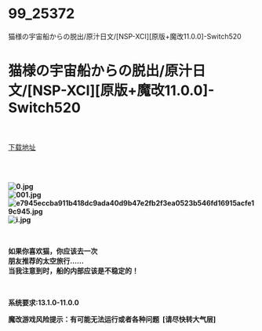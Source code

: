 # 99_25372
猫様の宇宙船からの脱出/原汁日文/[NSP-XCI][原版+魔改11.0.0]-Switch520
# 猫様の宇宙船からの脱出/原汁日文/[NSP-XCI][原版+魔改11.0.0]-Switch520
 <br/></br>
[下载地址](https://www.switch520.cc/article/25372 "下载地址")
<br/></br>

<p>&nbsp;</p>
<p><strong><img title="0.jpg" src="https://www.switch520.cc/muke_img/2021_12_09_cc1ea06a992d3.jpg" alt="0.jpg"></strong><br>
<strong><img title="001.jpg" src="https://www.switch520.cc/muke_img/2021_12_09_110fbc7033182.jpg" alt="001.jpg"></strong><br>
<strong><img title="e7945eccba911b418dc9ada40d9b47e2fb2f3ea0523b546fd16915acfe19c945.jpg" src="https://www.switch520.cc/muke_img/2021_12_09_686269b9ba43a.jpg" alt="e7945eccba911b418dc9ada40d9b47e2fb2f3ea0523b546fd16915acfe19c945.jpg"></strong><br>
<strong><img title="i.jpg" src="https://www.switch520.cc/muke_img/2021_12_09_9c87e344b20dd.jpg" alt="i.jpg">&nbsp;</strong></p>
<p>&nbsp;</p>
<p><strong>如果你喜欢猫，你应该去一次</strong><br>
<strong>朋友推荐的太空旅行……</strong><br>
<strong>当我注意到时，船的内部应该是不稳定的！</strong></p>
<p>&nbsp;</p>
<p><strong>系统要求:13.1.0-11.0.0</strong></p>
<p><strong>魔改游戏风险提示：有可能无法运行或者各种问题 &nbsp;[请尽快转大气层]</strong></p>



